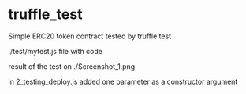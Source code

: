 # truffle_test

Simple ERC20 token contract tested by truffle test

./test/mytest.js file with code

result of the test on ./Screenshot_1.png

in 2_testing_deploy.js added one parameter as a constructor argument
